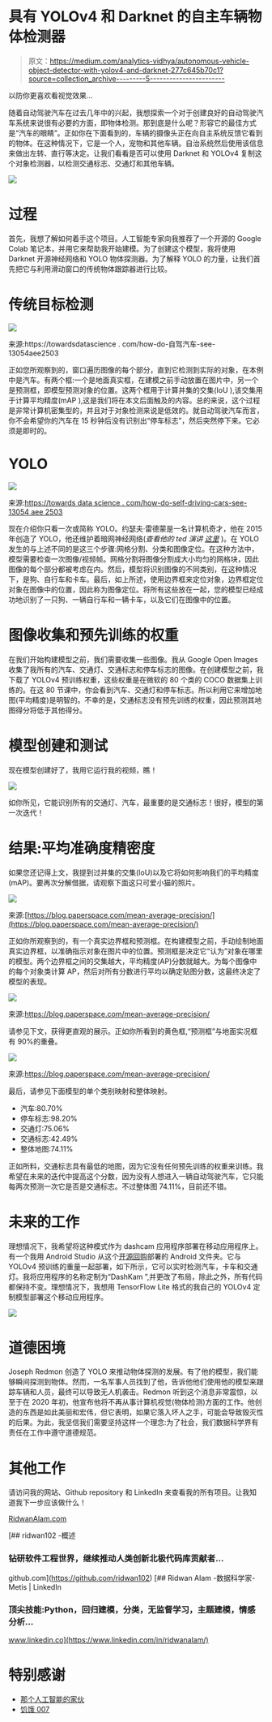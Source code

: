 # 具有 YOLOv4 和 Darknet 的自主车辆物体检测器

> 原文：<https://medium.com/analytics-vidhya/autonomous-vehicle-object-detector-with-yolov4-and-darknet-277c645b70c1?source=collection_archive---------5----------------------->

以防你更喜欢看视觉效果…

随着自动驾驶汽车在过去几年中的兴起，我想探索一个对于创建良好的自动驾驶汽车系统来说很有必要的方面，即物体检测。那到底是什么呢？形容它的最佳方式是“汽车的眼睛”。正如你在下面看到的，车辆的摄像头正在向自主系统反馈它看到的物体。在这种情况下，它是一个人，宠物和其他车辆。自治系统然后使用该信息来做出左转、直行等决定。让我们看看是否可以使用 Darknet 和 YOLOv4 复制这个对象检测器，以检测交通标志、交通灯和其他车辆。

![](img/831d3909d8c9e5a36a4fd1e1141620f9.png)

# 过程

首先，我想了解如何着手这个项目。人工智能专家向我推荐了一个开源的 Google Colab 笔记本，并用它来帮助我开始建模。为了创建这个模型，我将使用 Darknet 开源神经网络和 YOLO 物体探测器。为了解释 YOLO 的力量，让我们首先把它与利用滑动窗口的传统物体跟踪器进行比较。

# 传统目标检测

![](img/14d1a7d06f72cffb14baae044dff1911.png)

来源:https://towardsdatascience . com/how-do-自驾汽车-see-13054aee2503

正如您所观察到的，窗口遍历图像的每个部分，直到它检测到实际的对象，在本例中是汽车。有两个框:一个是地面真实框，在建模之前手动放置在图片中，另一个是预测框，即模型预测对象的位置。这两个框用于计算并集的交集(IoU ),该交集用于计算平均精度(mAP ),这是我们将在本文后面触及的内容。总的来说，这个过程是非常计算机密集型的，并且对于对象检测来说是低效的。就自动驾驶汽车而言，你不会希望你的汽车在 15 秒钟后没有识别出“停车标志”，然后突然停下来。它必须是即时的。

# YOLO

![](img/28c80b997ebeb22a8a62849350528885.png)

来源:[https://towards data science . com/how-do-self-driving-cars-see-13054 aee 2503](https://towardsdatascience.com/how-do-self-driving-cars-see-13054aee2503)

现在介绍你只看一次或简称 YOLO。约瑟夫·雷德蒙是一名计算机奇才，他在 2015 年创造了 YOLO，他还维护着暗网神经网络(*查看他的 ted 演讲* [*这里*](https://www.youtube.com/watch?v=XS2UWYuh5u0) )。在 YOLO 发生的与上述不同的是这三个步骤:网格分割、分类和图像定位。在这种方法中，模型需要检查一次图像/视频帧。网格分割将图像分割成大小均匀的网格块，因此图像的每个部分都被考虑在内。然后，模型将识别图像的不同类别，在这种情况下，是狗、自行车和卡车。最后，如上所述，使用边界框来定位对象，边界框定位对象在图像中的位置，因此称为图像定位。将所有这些放在一起，您的模型已经成功地识别了一只狗、一辆自行车和一辆卡车，以及它们在图像中的位置。

# 图像收集和预先训练的权重

在我们开始构建模型之前，我们需要收集一些图像。我从 Google Open Images 收集了我所有的汽车、交通灯、交通标志和停车标志的图像。在创建模型之前，我下载了 YOLOv4 预训练权重，这些权重是在微软的 80 个类的 COCO 数据集上训练的。在这 80 节课中，你会看到汽车、交通灯和停车标志。所以利用它来增加地图(平均精度)是明智的。不幸的是，交通标志没有预先训练的权重，因此预测其地图得分将低于其他得分。

# 模型创建和测试

现在模型创建好了，我用它运行我的视频，瞧！

![](img/8dd26de27279caa19e4841588fb16534.png)

如你所见，它能识别所有的交通灯、汽车，最重要的是交通标志！很好，模型的第一次迭代！

# 结果:平均准确度精密度

如果您还记得上文，我提到过并集的交集(IoU)以及它将如何影响我们的平均精度(mAP)。要再次分解借据，请观察下面这只可爱小猫的照片。

![](img/c98ca33165175d3c2da1cbac6940060b.png)

来源:[https://blog.paperspace.com/mean-average-precision/](https://blog.paperspace.com/mean-average-precision/)

正如你所观察到的，有一个真实边界框和预测框。在构建模型之前，手动绘制地面真实边界框，以准确指示对象在图片中的位置。预测框是决定它“认为”对象在哪里的模型。两个边界框之间的交集越大，平均精度(AP)分数就越大。为每个图像中的每个对象类计算 AP，然后对所有分数进行平均以确定贴图分数，这最终决定了模型的表现。

![](img/ea9a7c82398036e86b5b76417d5e359a.png)

来源:https://blog.paperspace.com/mean-average-precision/

请参见下文，获得更直观的展示。正如你所看到的黄色框,“预测框”与地面实况框有 90%的重叠。

![](img/9501d3024eb3595cec3fee79e37f808b.png)

来源:https://blog.paperspace.com/mean-average-precision/

最后，请参见下面模型的单个类别映射和整体映射。

*   汽车:80.70%
*   停车标志:98.20%
*   交通灯:75.06%
*   交通标志:42.49%
*   整体地图:74.11%

正如所料，交通标志具有最低的地图，因为它没有任何预先训练的权重来训练。我希望在未来的迭代中提高这个分数，因为没有人想进入一辆自动驾驶汽车，它只能每两次预测一次它是否是交通标志。不过整体图 74.11%，目前还不错。

# 未来的工作

理想情况下，我希望将这种模式作为 dashcam 应用程序部署在移动应用程序上。有一个我用 Android Studio 从这个[开源回购](https://github.com/hunglc007/tensorflow-yolov4-tflite)部署的 Android 文件夹。它与 YOLOv4 预训练的重量一起部署，如下所示，它可以实时检测汽车，卡车和交通灯。我将应用程序的名称定制为“DashKam ”,并更改了布局，除此之外，所有代码都保持不变。理想情况下，我想用 TensorFlow Lite 格式的我自己的 YOLOv4 定制模型部署这个移动应用程序。

![](img/4b1161240ea5c449d2abd60f3afb672b.png)

# 道德困境

Joseph Redmon 创造了 YOLO 来推动物体探测的发展。有了他的模型，我们能够瞬间探测到物体。然而，一名军事人员找到了他，告诉他他们使用他的模型来跟踪车辆和人员，最终可以导致无人机袭击。Redmon 听到这个消息非常震惊，以至于在 2020 年初，他宣布他将不再从事计算机视觉(物体检测)方面的工作。他创造的东西是如此美丽和宏伟，但它表明，如果它落入坏人之手，可能会导致毁灭性的后果。为此，我坚信我们需要坚持这样一个理念:为了社会，我们数据科学界有责任在工作中遵守道德规范。

# 其他工作

请访问我的网站、Github repository 和 LinkedIn 来查看我的所有项目。让我知道我下一步应该做什么！

[RidwanAlam.com](https://ridwanalam.com/)

[](https://github.com/ridwan102) [## ridwan102 -概述

### 钻研软件工程世界，继续推动人类创新北极代码库贡献者…

github.com](https://github.com/ridwan102) [](https://www.linkedin.com/in/ridwanalam/) [## Ridwan Alam -数据科学家- Metis | LinkedIn

### 顶尖技能:Python，回归建模，分类，无监督学习，主题建模，情感分析…

www.linkedin.co](https://www.linkedin.com/in/ridwanalam/) 

# 特别感谢

*   [那个人工智能的家伙](https://github.com/theAIGuysCode/YOLOv4-Cloud-Tutorial)
*   [饥饿 007](https://github.com/hunglc007/tensorflow-yolov4-tflite)